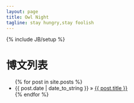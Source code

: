 ```yaml
---
layout: page
title: Owl Night
tagline: stay hungry,stay foolish
---
```

{% include JB/setup %}
   
# 博文列表

<ul class="posts">
  {% for post in site.posts %}
    <li><span>{{ post.date | date_to_string }}</span> &raquo; <a href="{{ BASE_PATH }}{{ post.url }}">{{ post.title }}</a></li>
  {% endfor %}
</ul>



